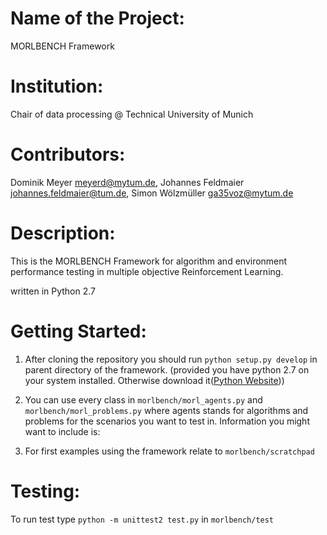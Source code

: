 # Name of the Project: 

MORLBENCH Framework

# Institution:

Chair of data processing @ Technical University of Munich

# Contributors:

Dominik Meyer <meyerd@mytum.de>, 
Johannes Feldmaier <johannes.feldmaier@tum.de>, 
Simon Wölzmüller   <ga35voz@mytum.de>

# Description:

This is the MORLBENCH Framework for algorithm and environment performance 
testing in multiple objective Reinforcement Learning.

written in Python 2.7
 
# Getting Started:

1. After cloning the repository you should run `python setup.py develop` in 
parent directory of the framework. (provided you have python 2.7 on your system
installed. Otherwise download it([Python Website](https://www.python.org/)))

2. You can use every class in `morlbench/morl_agents.py` and 
`morlbench/morl_problems.py` where agents stands for algorithms and problems
for the scenarios you want to test in.
Information you might want to include is:

3. For first examples using the framework relate to `morlbench/scratchpad`

# Testing:
To run test type `python -m unittest2 test.py` in `morlbench/test`
